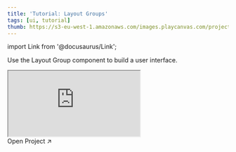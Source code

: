 ```yaml
---
title: 'Tutorial: Layout Groups'
tags: [ui, tutorial]
thumb: https://s3-eu-west-1.amazonaws.com/images.playcanvas.com/projects/12/553515/D4C290-image-75.jpg
---
```


import Link from '@docusaurus/Link';

Use the Layout Group component to build a user interface.

<div className="iframe-container">
    <iframe src="https://playcanv.as/p/y4JwxWTI/" title="Tutorial: Layout Groups" allow="camera; microphone; xr-spatial-tracking; fullscreen" allowfullscreen></iframe>
</div>

<Link to='https://playcanvas.com/project/553515/'>Open Project ↗</Link>
